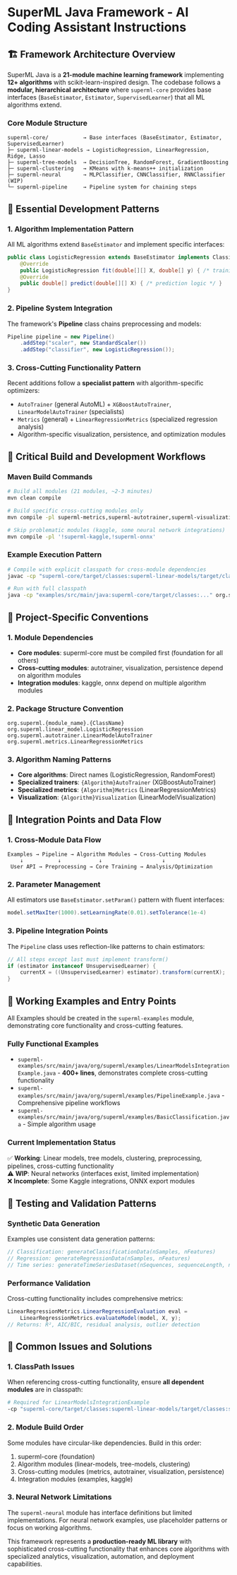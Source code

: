 # SuperML Java Framework - AI Coding Assistant Instructions

## 🏗️ Framework Architecture Overview

SuperML Java is a **21-module machine learning framework** implementing **12+ algorithms** with scikit-learn-inspired design. The codebase follows a **modular, hierarchical architecture** where `superml-core` provides base interfaces (`BaseEstimator`, `Estimator`, `SupervisedLearner`) that all ML algorithms extend.

### Core Module Structure
```
superml-core/           → Base interfaces (BaseEstimator, Estimator, SupervisedLearner)
├─ superml-linear-models → LogisticRegression, LinearRegression, Ridge, Lasso  
├─ superml-tree-models  → DecisionTree, RandomForest, GradientBoosting
├─ superml-clustering   → KMeans with k-means++ initialization
├─ superml-neural       → MLPClassifier, CNNClassifier, RNNClassifier (WIP)
└─ superml-pipeline     → Pipeline system for chaining steps
```

## 🔧 Essential Development Patterns

### 1. Algorithm Implementation Pattern
All ML algorithms extend `BaseEstimator` and implement specific interfaces:
```java
public class LogisticRegression extends BaseEstimator implements Classifier {
    @Override
    public LogisticRegression fit(double[][] X, double[] y) { /* training logic */ }
    @Override  
    public double[] predict(double[][] X) { /* prediction logic */ }
}
```

### 2. Pipeline System Integration
The framework's **Pipeline** class chains preprocessing and models:
```java
Pipeline pipeline = new Pipeline()
    .addStep("scaler", new StandardScaler())
    .addStep("classifier", new LogisticRegression());
```

### 3. Cross-Cutting Functionality Pattern
Recent additions follow a **specialist pattern** with algorithm-specific optimizers:
- `AutoTrainer` (general AutoML) + `XGBoostAutoTrainer`, `LinearModelAutoTrainer` (specialists)
- `Metrics` (general) + `LinearRegressionMetrics` (specialized regression analysis)
- Algorithm-specific visualization, persistence, and optimization modules

## 🚀 Critical Build and Development Workflows

### Maven Build Commands
```bash
# Build all modules (21 modules, ~2-3 minutes)
mvn clean compile

# Build specific cross-cutting modules only
mvn compile -pl superml-metrics,superml-autotrainer,superml-visualization,superml-persistence

# Skip problematic modules (kaggle, some neural network integrations)
mvn compile -pl '!superml-kaggle,!superml-onnx'
```

### Example Execution Pattern
```bash
# Compile with explicit classpath for cross-module dependencies
javac -cp "superml-core/target/classes:superml-linear-models/target/classes:..." examples/src/main/java/org/superml/examples/LinearModelsIntegrationExample.java

# Run with full classpath
java -cp "examples/src/main/java:superml-core/target/classes:..." org.superml.examples.LinearModelsIntegrationExample
```

## 📁 Project-Specific Conventions

### 1. Module Dependencies
- **Core modules**: superml-core must be compiled first (foundation for all others)
- **Cross-cutting modules**: autotrainer, visualization, persistence depend on algorithm modules
- **Integration modules**: kaggle, onnx depend on multiple algorithm modules

### 2. Package Structure Convention
```
org.superml.{module_name}.{ClassName}
org.superml.linear_model.LogisticRegression
org.superml.autotrainer.LinearModelAutoTrainer  
org.superml.metrics.LinearRegressionMetrics
```

### 3. Algorithm Naming Patterns
- **Core algorithms**: Direct names (LogisticRegression, RandomForest)
- **Specialized trainers**: `{Algorithm}AutoTrainer` (XGBoostAutoTrainer)  
- **Specialized metrics**: `{Algorithm}Metrics` (LinearRegressionMetrics)
- **Visualization**: `{Algorithm}Visualization` (LinearModelVisualization)

## 🔗 Integration Points and Data Flow

### 1. Cross-Module Data Flow
```
Examples → Pipeline → Algorithm Modules → Cross-Cutting Modules
    ↓           ↓            ↓                   ↓
 User API → Preprocessing → Core Training → Analysis/Optimization
```

### 2. Parameter Management
All estimators use `BaseEstimator.setParam()` pattern with fluent interfaces:
```java
model.setMaxIter(1000).setLearningRate(0.01).setTolerance(1e-4)
```

### 3. Pipeline Integration Points
The `Pipeline` class uses reflection-like patterns to chain estimators:
```java
// All steps except last must implement transform()
if (estimator instanceof UnsupervisedLearner) {
    currentX = ((UnsupervisedLearner) estimator).transform(currentX);
}
```

## 🎯 Working Examples and Entry Points
All Examples should be created in the `superml-examples` module, demonstrating core functionality and cross-cutting features.

### Fully Functional Examples
- `superml-examples/src/main/java/org/superml/examples/LinearModelsIntegrationExample.java` - **400+ lines**, demonstrates complete cross-cutting functionality
- `superml-examples/src/main/java/org/superml/examples/PipelineExample.java` - Comprehensive pipeline workflows
- `superml-examples/src/main/java/org/superml/examples/BasicClassification.java` - Simple algorithm usage

### Current Implementation Status
✅ **Working**: Linear models, tree models, clustering, preprocessing, pipelines, cross-cutting functionality  
⚠️ **WIP**: Neural networks (interfaces exist, limited implementation)  
❌ **Incomplete**: Some Kaggle integrations, ONNX export modules

## 🧪 Testing and Validation Patterns

### Synthetic Data Generation
Examples use consistent data generation patterns:
```java
// Classification: generateClassificationData(nSamples, nFeatures)
// Regression: generateRegressionData(nSamples, nFeatures)  
// Time series: generateTimeSeriesDataset(nSequences, sequenceLength, nFeatures)
```

### Performance Validation
Cross-cutting functionality includes comprehensive metrics:
```java
LinearRegressionMetrics.LinearRegressionEvaluation eval = 
    LinearRegressionMetrics.evaluateModel(model, X, y);
// Returns: R², AIC/BIC, residual analysis, outlier detection
```

## 🚨 Common Issues and Solutions

### 1. ClassPath Issues
When referencing cross-cutting functionality, ensure **all dependent modules** are in classpath:
```bash
# Required for LinearModelsIntegrationExample
-cp "superml-core/target/classes:superml-linear-models/target/classes:superml-metrics/target/classes:superml-visualization/target/classes:superml-autotrainer/target/classes:superml-persistence/target/classes"
```

### 2. Module Build Order
Some modules have circular-like dependencies. Build in this order:
1. superml-core (foundation)
2. Algorithm modules (linear-models, tree-models, clustering)  
3. Cross-cutting modules (metrics, autotrainer, visualization, persistence)
4. Integration modules (examples, kaggle)

### 3. Neural Network Limitations  
The `superml-neural` module has interface definitions but limited implementations. For neural network examples, use placeholder patterns or focus on working algorithms.

This framework represents a **production-ready ML library** with sophisticated cross-cutting functionality that enhances core algorithms with specialized analytics, visualization, automation, and deployment capabilities.
